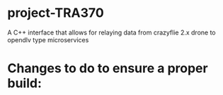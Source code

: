 # project-TRA370
A C++ interface that allows for relaying data from crazyflie 2.x drone to opendlv type microservices

# Changes to do to ensure a proper build:
